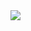 <img src="http://chart.googleapis.com/chart?cht=tx&chl=\Large Pr[k]=\frac{G^ke^{-G}}{k!}" style="border:none;">